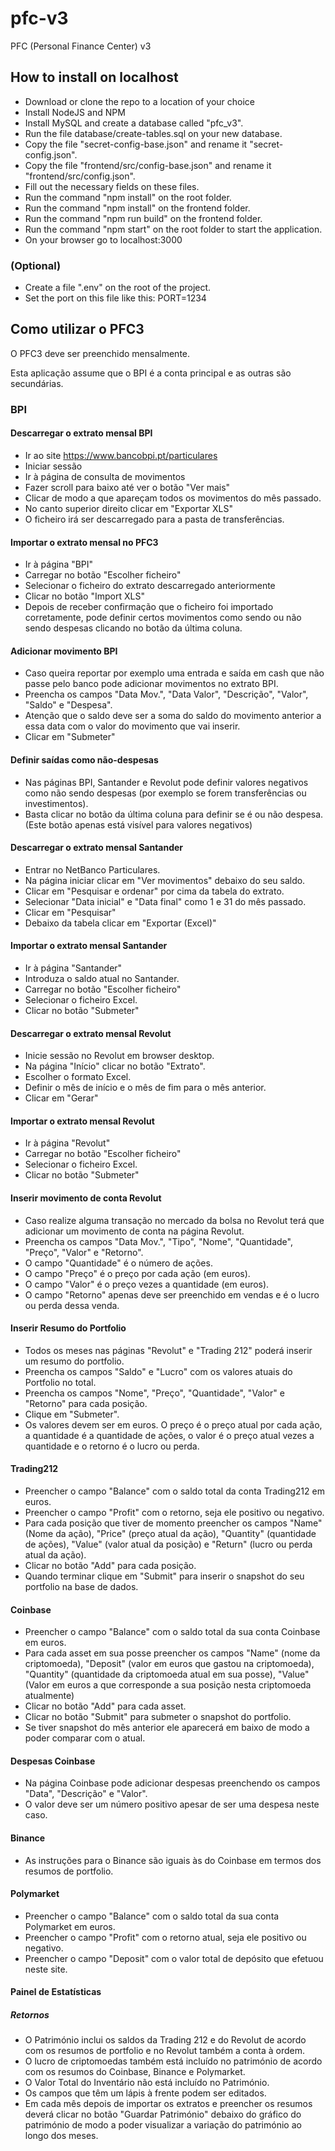 # pfc-v3
PFC (Personal Finance Center) v3

## How to install on localhost

- Download or clone the repo to a location of your choice
- Install NodeJS and NPM
- Install MySQL and create a database called "pfc_v3".
- Run the file database/create-tables.sql on your new database.
- Copy the file "secret-config-base.json" and rename it "secret-config.json".
- Copy the file "frontend/src/config-base.json" and rename it "frontend/src/config.json".
- Fill out the necessary fields on these files.
- Run the command "npm install" on the root folder.
- Run the command "npm install" on the frontend folder.
- Run the command "npm run build" on the frontend folder.
- Run the command "npm start" on the root folder to start the application.
- On your browser go to localhost:3000

### (Optional)

- Create a file ".env" on the root of the project.
- Set the port on this file like this: PORT=1234

## Como utilizar o PFC3

O PFC3 deve ser preenchido mensalmente.

Esta aplicação assume que o BPI é a conta principal e as outras são secundárias.

### BPI

#### Descarregar o extrato mensal BPI

- Ir ao site  https://www.bancobpi.pt/particulares
- Iniciar sessão
- Ir à página de consulta de movimentos
- Fazer scroll para baixo até ver o botão "Ver mais"
- Clicar de modo a que apareçam todos os movimentos do mês passado.
- No canto superior direito clicar em "Exportar XLS"
- O ficheiro irá ser descarregado para a pasta de transferências.

#### Importar o extrato mensal no PFC3

- Ir à página "BPI"
- Carregar no botão "Escolher ficheiro"
- Selecionar o ficheiro do extrato descarregado anteriormente
- Clicar no botão "Import XLS"
- Depois de receber confirmação que o ficheiro foi importado corretamente, pode definir certos movimentos como sendo ou não sendo despesas clicando no botão da última coluna.

#### Adicionar movimento BPI

- Caso queira reportar por exemplo uma entrada e saída em cash que não passe pelo banco pode adicionar movimentos no extrato BPI.
- Preencha os campos "Data Mov.", "Data Valor", "Descrição", "Valor", "Saldo" e "Despesa".
- Atenção que o saldo deve ser a soma do saldo do movimento anterior a essa data com o valor do movimento que vai inserir.
- Clicar em "Submeter"

#### Definir saídas como não-despesas

- Nas páginas BPI, Santander e Revolut pode definir valores negativos como não sendo despesas (por exemplo se forem transferências ou investimentos).
- Basta clicar no botão da última coluna para definir se é ou não despesa. (Este botão apenas está visível para valores negativos)

#### Descarregar o extrato mensal Santander

- Entrar no NetBanco Particulares.
- Na página iniciar clicar em "Ver movimentos" debaixo do seu saldo.
- Clicar em "Pesquisar e ordenar" por cima da tabela do extrato.
- Selecionar "Data inicial" e "Data final" como 1 e 31 do mês passado.
- Clicar em "Pesquisar"
- Debaixo da tabela clicar em "Exportar (Excel)"

#### Importar o extrato mensal Santander

- Ir à página "Santander"
- Introduza o saldo atual no Santander.
- Carregar no botão "Escolher ficheiro"
- Selecionar o ficheiro Excel.
- Clicar no botão "Submeter"

#### Descarregar o extrato mensal Revolut

- Inicie sessão no Revolut em browser desktop.
- Na página "Início" clicar no botão "Extrato".
- Escolher o formato Excel.
- Definir o mês de início e o mês de fim para o mês anterior.
- Clicar em "Gerar"

#### Importar o extrato mensal Revolut

- Ir à página "Revolut"
- Carregar no botão "Escolher ficheiro"
- Selecionar o ficheiro Excel.
- Clicar no botão "Submeter"

#### Inserir movimento de conta Revolut

- Caso realize alguma transação no mercado da bolsa no Revolut terá que adicionar um movimento de conta na página Revolut.
- Preencha os campos "Data Mov.", "Tipo", "Nome", "Quantidade", "Preço", "Valor" e "Retorno".
- O campo "Quantidade" é o número de ações.
- O campo "Preço" é o preço por cada ação (em euros).
- O campo "Valor" é o preço vezes a quantidade (em euros).
- O campo "Retorno" apenas deve ser preenchido em vendas e é o lucro ou perda dessa venda.

#### Inserir Resumo do Portfolio

- Todos os meses nas páginas "Revolut" e "Trading 212" poderá inserir um resumo do portfolio.
- Preencha os campos "Saldo" e "Lucro" com os valores atuais do Portfolio no total.
- Preencha os campos "Nome", "Preço", "Quantidade", "Valor" e "Retorno" para cada posição.
- Clique em "Submeter".
- Os valores devem ser em euros. O preço é o preço atual por cada ação, a quantidade é a quantidade de ações, o valor é o preço atual vezes a quantidade e o retorno é o lucro ou perda.

#### Trading212

- Preencher o campo "Balance" com o saldo total da conta Trading212 em euros.
- Preencher o campo "Profit" com o retorno, seja ele positivo ou negativo.
- Para cada posição que tiver de momento preencher os campos "Name" (Nome da ação), "Price" (preço atual da ação), "Quantity" (quantidade de ações), "Value" (valor atual da posição) e "Return" (lucro ou perda atual da ação).
- Clicar no botão "Add" para cada posição.
- Quando terminar clique em "Submit" para inserir o snapshot do seu portfolio na base de dados.

#### Coinbase

- Preencher o campo "Balance" com o saldo total da sua conta Coinbase em euros.
- Para cada asset em sua posse preencher os campos "Name" (nome da criptomoeda), "Deposit" (valor em euros que gastou na criptomoeda), "Quantity" (quantidade da criptomoeda atual em sua posse), "Value" (Valor em euros a que corresponde a sua posição nesta criptomoeda atualmente)
- Clicar no botão "Add" para cada asset.
- Clicar no botão "Submit" para submeter o snapshot do portfolio.
- Se tiver snapshot do mês anterior ele aparecerá em baixo de modo a poder comparar com o atual.

#### Despesas Coinbase

- Na página Coinbase pode adicionar despesas preenchendo os campos "Data", "Descrição" e "Valor".
- O valor deve ser um número positivo apesar de ser uma despesa neste caso.

#### Binance

- As instruções para o Binance são iguais às do Coinbase em termos dos resumos de portfolio.

#### Polymarket

- Preencher o campo "Balance" com o saldo total da sua conta Polymarket em euros.
- Preencher o campo "Profit" com o retorno atual, seja ele positivo ou negativo.
- Preencher o campo "Deposit" com o valor total de depósito que efetuou neste site.

#### Painel de Estatísticas

##### Retornos

- O Património inclui os saldos da Trading 212 e do Revolut de acordo com os resumos de portfolio e no Revolut também a conta à ordem.
- O lucro de criptomoedas também está incluído no património de acordo com os resumos do Coinbase, Binance e Polymarket.
- O Valor Total do Inventário não está incluído no Património.
- Os campos que têm um lápis à frente podem ser editados.
- Em cada mês depois de importar os extratos e preencher os resumos deverá clicar no botão "Guardar Património" debaixo do gráfico do património de modo a poder visualizar a variação do património ao longo dos meses.